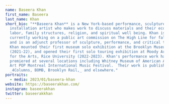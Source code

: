 ```yaml
---
name: Baseera Khan
first_name: Baseera
last_name: Khan
short_bio: "**Baseera Khan** is a New York-based performance, sculpture, and
  installation artist who makes work to discuss materials and their economies,
  labor, family structures, religion, and spiritual well being. Khan is
  currently working on a public art commission on The High Line for fall 2023
  and is an adjunct professor of sculpture, performance, and critical theory.
  Khan mounted their first museum solo exhibition at the Brooklyn Museum of Art
  (2021-22), and opened their first solo touring exhibition at Moody Arts Center
  for the Arts, Rice University (2022-2023). Khan's performance work has
  premiered at several locations including Whitney Museum of American Art, and
  Art POP Montreal International Music Festival.  Their work is published in
  _4Columns, BOMB, Brooklyn Rail,_ and elsewhere."
portraits:
  - media: 2023/01/baseera-khan
website: https://baseerakhan.com/
instagram: baseerakhan
twitter: baseerakkhan
---
```

